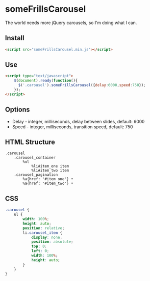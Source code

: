 someFrillsCarousel
==================

The world needs more jQuery carousels, so I'm doing what I can.

Install
-------

``` html
<script src="someFrillsCarousel.min.js"></script>
```

Use
---

``` html
<script type="text/javascript">
    $(document).ready(function(){ 
      $('.carousel').someFrillsCarousel({delay:6000,speed:750}); 
    });
</script> 
```

Options
-------
- Delay - integer, milliseconds, delay between slides, default: 6000
- Speed - integer, milliseconds, transition speed, default: 750 

HTML Structure 
--------------

``` haml
.carousel
	.carousel_container
		%ul
			%li#item_one item
			%li#item_two item
	.carousel_pagination
		%a{href: '#item_one'} •				
		%a{href: '#item_two'} •				
```

CSS
---

``` scss
.carousel {
	ul {
		width: 100%;
		height: auto;
		position: relative;
		li.carousel_item {
			display: none;
			position: absolute;
			top: 0;
			left: 0;
			width: 100%;
			height: auto;
		}
	}
}
```